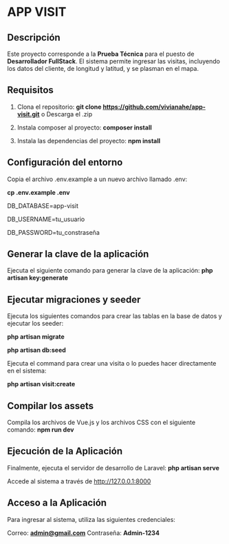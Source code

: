 # APP VISIT

## Descripción

Este proyecto corresponde a la **Prueba Técnica** para el puesto de **Desarrollador FullStack**. El sistema permite ingresar las visitas, incluyendo los datos del cliente, de longitud y latitud, y se plasman en el mapa.

## Requisitos

1. Clona el repositorio: **git clone https://github.com/vivianahe/app-visit.git** o Descarga el .zip

2. Instala composer al proyecto: **composer install** 

3. Instala las dependencias del proyecto: **npm install**


## Configuración del entorno 

Copia el archivo .env.example a un nuevo archivo llamado .env:

**cp .env.example .env**

DB_DATABASE=app-visit

DB_USERNAME=tu_usuario

DB_PASSWORD=tu_constraseña


## Generar la clave de la aplicación
Ejecuta el siguiente comando para generar la clave de la aplicación:
**php artisan key:generate**

## Ejecutar migraciones y seeder
Ejecuta los siguientes comandos para crear las tablas en la base de datos y ejecutar los seeder:

**php artisan migrate**

**php artisan db:seed**

Ejecuta el command para crear una visita o lo puedes hacer directamente en el sistema:

**php artisan visit:create**

## Compilar los assets
Compila los archivos de Vue.js y los archivos CSS con el siguiente comando:
**npm run dev**

## Ejecución de la Aplicación

Finalmente, ejecuta el servidor de desarrollo de Laravel:
**php artisan serve**

Accede al sistema a través de http://127.0.0.1:8000

## Acceso a la Aplicación
Para ingresar al sistema, utiliza las siguientes credenciales:

Correo: **admin@gmail.com**
Contraseña: **Admin-1234**

